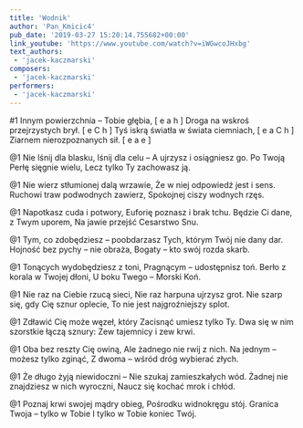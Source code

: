 ```yaml
---
title: 'Wodnik'
author: 'Pan_Kmicic4'
pub_date: '2019-03-27 15:20:14.755682+00:00'
link_youtube: 'https://www.youtube.com/watch?v=iWGwcoJHxbg'
text_authors:
 - 'jacek-kaczmarski'
composers:
 - 'jacek-kaczmarski'
performers:
 - 'jacek-kaczmarski'
---
```


#1
Innym powierzchnia – Tobie głębia, [ e a h ]
Droga na wskroś przejrzystych brył. [ e C h ]
Tyś iskrą światła w świata ciemniach, [ e a C h ]
Ziarnem nierozpoznanych sił. [ e a e ]

@1
Nie lśnij dla blasku, lśnij dla celu –
A ujrzysz i osiągniesz go.
Po Twoją Perłę sięgnie wielu,
Lecz tylko Ty zachowasz ją.

@1
Nie wierz stłumionej dalą wrzawie,
Że w niej odpowiedź jest i sens.
Ruchowi traw podwodnych zawierz,
Spokojnej ciszy wodnych rzęs.

@1
Napotkasz cuda i potwory,
Euforię poznasz i brak tchu.
Będzie Ci dane, z Twym uporem,
Na jawie przejść Cesarstwo Snu.

@1
Tym, co zdobędziesz – poobdarzasz
Tych, którym Twój nie dany dar.
Hojność bez pychy – nie obraża,
Bogaty – kto swój rozda skarb.

@1
Tonących wydobędziesz z toni,
Pragnącym – udostępnisz toń.
Berło z korala w Twojej dłoni,
U boku Twego – Morski Koń.

@1
Nie raz na Ciebie rzucą sieci,
Nie raz harpuna ujrzysz grot.
Nie szarp się, gdy Cię sznur oplecie,
To nie jest najgroźniejszy splot.

@1
Zdławić Cię może węzeł, który
Zacisnąć umiesz tylko Ty.
Dwa się w nim szorstkie łączą sznury:
Zew tajemnicy i zew krwi.

@1
Oba bez reszty Cię owiną,
Ale żadnego nie rwij z nich.
Na jednym – możesz tylko zginąć,
Z dwoma – wśród dróg wybierać złych.

@1
Że długo żyją niewidoczni –
Nie szukaj zamieszkałych wód.
Żadnej nie znajdziesz w nich wyroczni,
Naucz się kochać mrok i chłód.

@1
Poznaj krwi swojej mądry obieg,
Pośrodku widnokręgu stój.
Granica Twoja – tylko w Tobie
I tylko w Tobie koniec Twój.